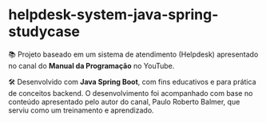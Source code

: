 # helpdesk-system-java-spring-studycase

📚 Projeto baseado em um sistema de atendimento (Helpdesk) apresentado no canal do **Manual da Programação** no YouTube.

🛠 Desenvolvido com **Java Spring Boot**, com fins educativos e para prática de conceitos backend. O desenvolvimento foi acompanhado com base no conteúdo apresentado pelo autor do canal, Paulo Roberto Balmer, que serviu como um treinamento e aprendizado.
